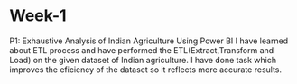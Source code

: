 # Week-1
P1: Exhaustive Analysis of Indian Agriculture Using Power BI
I have learned about ETL process and have performed the ETL(Extract,Transform and Load) on the given dataset of Indian agriculture.
I have done task which improves the eficiency of the dataset so it reflects more accurate results.
